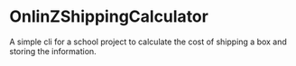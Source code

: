 # OnlinZShippingCalculator
 A simple cli for a school project to calculate the cost of shipping a box and storing the information.
